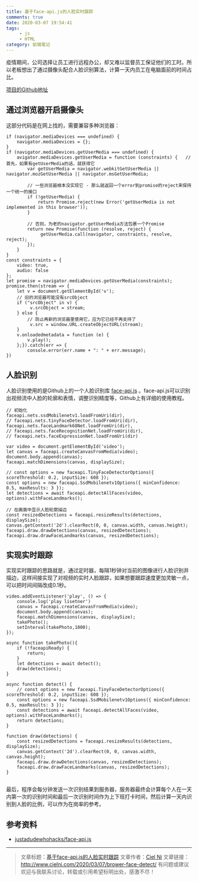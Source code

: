 ```yaml
---
title: 基于face-api.js的人脸实时跟踪
comments: true
date: 2020-03-07 19:54:41
tags: 
	 - js 
	 - HTML
category: 前端笔记 
---
```


疫情期间，公司选择让员工进行远程办公，却又难以监督员工保证他们的工时。所以老板想出了通过摄像头配合人脸识别算法，计算一天内员工在电脑面前的时间占比。

[项目的Github地址](https://github.com/NiShuang/browser_face_detect)

## 通过浏览器开启摄像头

这部分代码是在网上找的，需要兼容多种浏览器：
<!-- more --> 

```
if (navigator.mediaDevices === undefined) {
	navigator.mediaDevices = {};
}
if (navigator.mediaDevices.getUserMedia === undefined) {
	avigator.mediaDevices.getUserMedia = function (constraints) {	// 首先，如果有getUserMedia的话，就获得它
		var getUserMedia = navigator.webkitGetUserMedia || navigator.mozGetUserMedia || navigator.msGetUserMedia;
	 
	    // 一些浏览器根本没实现它 - 那么就返回一个error到promise的reject来保持一个统一的接口
	    if (!getUserMedia) {
	        return Promise.reject(new Error('getUserMedia is not implemented in this browser'));
	    }
	 
	    // 否则，为老的navigator.getUserMedia方法包裹一个Promise
	    return new Promise(function (resolve, reject) {
	         getUserMedia.call(navigator, constraints, resolve, reject);
	    });
	}
}
const constraints = {
    video: true,
    audio: false
};
let promise = navigator.mediaDevices.getUserMedia(constraints);
promise.then(stream => {
    let v = document.getElementById('v');
    // 旧的浏览器可能没有srcObject
    if ("srcObject" in v) {
         v.srcObject = stream;
    } else {
     	// 防止再新的浏览器里使用它，应为它已经不再支持了
         v.src = window.URL.createObjectURL(stream);
    }
    v.onloadedmetadata = function (e) {
        v.play();
    };}).catch(err => {
        console.error(err.name + ": " + err.message);
})
```

## 人脸识别

人脸识别使用的是Github上的一个人脸识别库 [face-api.js](https://github.com/justadudewhohacks/face-api.js) 。face-api.js可以识别出视频流中人脸的轮廓和表情，调整识别精度等，Github上有详细的使用教程。

```
// 初始化
faceapi.nets.ssdMobilenetv1.loadFromUri(dir),
// faceapi.nets.tinyFaceDetector.loadFromUri(dir),
faceapi.nets.faceLandmark68Net.loadFromUri(dir),
// faceapi.nets.faceRecognitionNet.loadFromUri(dir),
// faceapi.nets.faceExpressionNet.loadFromUri(dir)
            
var video = document.getElementById('video');
let canvas = faceapi.createCanvasFromMedia(video);
document.body.append(canvas);
faceapi.matchDimensions(canvas, displaySize);

// const options = new faceapi.TinyFaceDetectorOptions({ scoreThreshold: 0.2, inputSize: 608 });
const options = new faceapi.SsdMobilenetv1Options({ minConfidence: 0.5, maxResults: 3 });
let detections = await faceapi.detectAllFaces(video, options).withFaceLandmarks();

// 在画面中显示人脸轮廓描边
const resizedDetections = faceapi.resizeResults(detections, displaySize);
canvas.getContext('2d').clearRect(0, 0, canvas.width, canvas.height);
faceapi.draw.drawDetections(canvas, resizedDetections);
faceapi.draw.drawFaceLandmarks(canvas, resizedDetections);

```

## 实现实时跟踪
实现实时跟踪的思路就是，通过定时器，每隔1秒钟对当前的图像进行人脸识别并描边，这样间接实现了对视频的实时人脸跟踪，如果想要跟踪速度更加灵敏一点，可以把时间间隔改成0.1秒。


```        
video.addEventListener('play', () => {
    console.log('play lisetner')
    canvas = faceapi.createCanvasFromMedia(video);
    document.body.append(canvas);
    faceapi.matchDimensions(canvas, displaySize);
    takePhoto();
    setInterval(takePhoto,1000);
});

async function takePhoto(){
    if (!faceapiReady) {
        return;
    }
    let detections = await detect();
    draw(detections);
}

async function detect() {
    // const options = new faceapi.TinyFaceDetectorOptions({ scoreThreshold: 0.2, inputSize: 608 });
    const options = new faceapi.SsdMobilenetv1Options({ minConfidence: 0.5, maxResults: 3 });
    const detections = await faceapi.detectAllFaces(video, options).withFaceLandmarks();
    return detections;
}

function draw(detections) {
    const resizedDetections = faceapi.resizeResults(detections, displaySize);
    canvas.getContext('2d').clearRect(0, 0, canvas.width, canvas.height);
    faceapi.draw.drawDetections(canvas, resizedDetections);
    faceapi.draw.drawFaceLandmarks(canvas, resizedDetections);
}


```

最后，程序会每分钟发送一次识别结果到服务器，服务器最终会计算每个人在一天内第一次的识别时间和最后一次识别时间作为上下班打卡时间，然后计算一天内识别到人脸的比例，可以作为在岗率的参考。


## 参考资料


 - [justadudewhohacks/face-api.js](https://github.com/justadudewhohacks/face-api.js)
 
-------

 > 文章标题：[基于face-api.js的人脸实时跟踪](http://www.cielni.com/2020/03/07/brower-face-detect/)
> 文章作者：[Ciel Ni](http://www.cielni.com/about/)
> 文章链接：http://www.cielni.com/2020/03/07/brower-face-detect/
> 有问题或建议欢迎与我联系讨论，转载或引用希望标明出处，感激不尽！